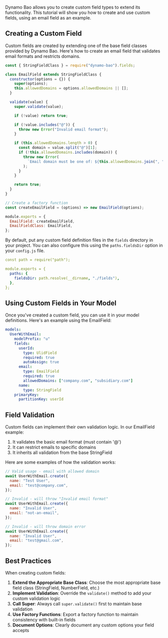 Dynamo Bao allows you to create custom field types to extend its functionality. This tutorial will show you how to create and use custom fields, using an email field as an example.

## Creating a Custom Field

Custom fields are created by extending one of the base field classes provided by Dynamo Bao. Here's how to create an email field that validates email formats and restricts domains.

```javascript
const { StringFieldClass } = require("dynamo-bao").fields;

class EmailField extends StringFieldClass {
  constructor(options = {}) {
    super(options);
    this.allowedDomains = options.allowedDomains || [];
  }

  validate(value) {
    super.validate(value);

    if (!value) return true;

    if (!value.includes("@")) {
      throw new Error("Invalid email format");
    }

    if (this.allowedDomains.length > 0) {
      const domain = value.split("@")[1];
      if (!this.allowedDomains.includes(domain)) {
        throw new Error(
          `Email domain must be one of: ${this.allowedDomains.join(", ")}`,
        );
      }
    }

    return true;
  }
}

// Create a factory function
const createEmailField = (options) => new EmailField(options);

module.exports = {
  EmailField: createEmailField,
  EmailFieldClass: EmailField,
};
```

By default, put any custom field definition files in the `fields` directory in your project. You can also configure this using the `paths.fieldsDir` option in your `config.js` file.

```yaml
const path = require("path");

module.exports = {
  paths: {
    fieldsDir: path.resolve(__dirname, "./fields"),
  },
};
```

## Using Custom Fields in Your Model

Once you've created a custom field, you can use it in your model definitions. Here's an example using the EmailField:

```yaml
models:
  UserWithEmail:
    modelPrefix: "u"
    fields:
      userId:
        type: UlidField
        required: true
        autoAssign: true
      email:
        type: EmailField
        required: true
        allowedDomains: ["company.com", "subsidiary.com"]
      name:
        type: StringField
    primaryKey:
      partitionKey: userId
```

## Field Validation

Custom fields can implement their own validation logic. In our EmailField example:

1. It validates the basic email format (must contain '@')
2. It can restrict emails to specific domains
3. It inherits all validation from the base StringField

Here are some examples of how the validation works:

```javascript
// Valid usage - email with allowed domain
await UserWithEmail.create({
  name: "Test User",
  email: "test@company.com",
});

// Invalid - will throw "Invalid email format"
await UserWithEmail.create({
  name: "Invalid User",
  email: "not-an-email",
});

// Invalid - will throw domain error
await UserWithEmail.create({
  name: "Invalid User",
  email: "test@gmail.com",
});
```

## Best Practices

When creating custom fields:

1. **Extend the Appropriate Base Class**: Choose the most appropriate base field class (StringField, NumberField, etc.)
2. **Implement Validation**: Override the `validate()` method to add your custom validation logic
3. **Call Super**: Always call `super.validate()` first to maintain base validation
4. **Use Factory Functions**: Export a factory function to maintain consistency with built-in fields
5. **Document Options**: Clearly document any custom options your field accepts
